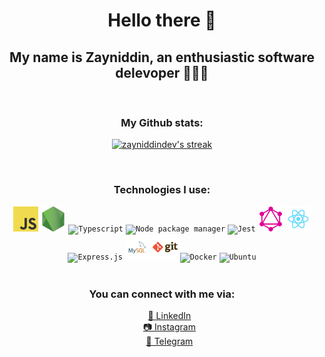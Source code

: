 <h1 align="center">Hello there 👋</h1>
<h2 align="center"> My name is Zayniddin, an enthusiastic software delevoper 👨🏻‍💻</h2>
<br>
<h3 align="center">My Github stats:</h3>
<p align="center">
  <a href="https://github.com/zayniddindev">
    <img title="🔥 Get streak stats for your profile at git.io/streak-stats" alt="zayniddindev's streak" src="https://github-readme-streak-stats.herokuapp.com/?user=zayniddindev&theme=monokai-metallian&hide_border=true"/>
  </a>
</p>
<br>
<h3 align="center"> Technologies I use:</h3>
<div align="center">
<code ><img height="40" title="JavaScript" src="https://raw.githubusercontent.com/github/explore/80688e429a7d4ef2fca1e82350fe8e3517d3494d/topics/javascript/javascript.png"></code>
<code><img height="40" title="Node.js" src="https://raw.githubusercontent.com/github/explore/80688e429a7d4ef2fca1e82350fe8e3517d3494d/topics/nodejs/nodejs.png"></code>
<code><img height="40" title="Typescript" src="https://user-images.githubusercontent.com/25181517/183890598-19a0ac2d-e88a-4005-a8df-1ee36782fde1.png"></code>
<code><img height="40" title="Node package manager" src="https://user-images.githubusercontent.com/25181517/121401671-49102800-c959-11eb-9f6f-74d49a5e1774.png"></code>
<code><img height="40" title="Jest" src="https://user-images.githubusercontent.com/25181517/187955005-f4ca6f1a-e727-497b-b81b-93fb9726268e.png"></code>
<code><img height="40" title="GraphQL" src="https://raw.githubusercontent.com/github/explore/5c058a388828bb5fde0bcafd4bc867b5bb3f26f3/topics/graphql/graphql.png"></code>
<code><img height="40" title="React" src="https://raw.githubusercontent.com/github/explore/80688e429a7d4ef2fca1e82350fe8e3517d3494d/topics/react/react.png"></code>
<code><img height="40" title="Express.js" src="https://user-images.githubusercontent.com/25181517/183859966-a3462d8d-1bc7-4880-b353-e2cbed900ed6.png"></code>
<code><img height="40" title="MySQL" src="https://raw.githubusercontent.com/github/explore/80688e429a7d4ef2fca1e82350fe8e3517d3494d/topics/mysql/mysql.png"></code>
<code><img height="40" title="Git VC" src="https://raw.githubusercontent.com/github/explore/80688e429a7d4ef2fca1e82350fe8e3517d3494d/topics/git/git.png"></code>
<code><img height="40" title="Docker" src="https://user-images.githubusercontent.com/25181517/117207330-263ba280-adf4-11eb-9b97-0ac5b40bc3be.png"></code>
<code><img height="40" title="Ubuntu" src="https://user-images.githubusercontent.com/25181517/186884153-99edc188-e4aa-4c84-91b0-e2df260ebc33.png"></code>
</div>
<br>
<h3 align="center">You can connect with me via:</h3>
<ul style="list-style-image: none;list-style-type:circle;list-style: none;" align="center">
<li><a href="https://www.linkedin.com/in/zayniddindev">💼 LinkedIn</a></li>
<li><a href="https://instagram.com/ozhjs">📷 Instagram</a></li>
<li><a href="https://t.me/ozhjs">📮 Telegram</a></li>
</ul>
